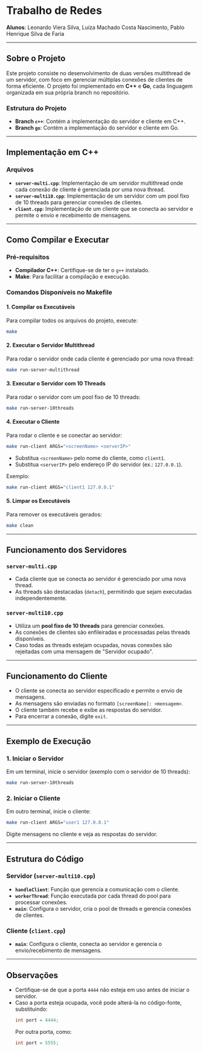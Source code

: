# Trabalho de Redes

**Alunos**: Leonardo Viera Silva, Luíza Machado Costa Nascimento, Pablo Henrique Silva de Faria

---

## Sobre o Projeto

Este projeto consiste no desenvolvimento de duas versões multithread de um servidor, com foco em gerenciar múltiplas conexões de clientes de forma eficiente. O projeto foi implementado em **C++** e **Go**, cada linguagem organizada em sua própria branch no repositório.

### Estrutura do Projeto

- **Branch `c++`**: Contém a implementação do servidor e cliente em C++.
- **Branch `go`**: Contém a implementação do servidor e cliente em Go.

---

## Implementação em C++

### Arquivos

- **`server-multi.cpp`**: Implementação de um servidor multithread onde cada conexão de cliente é gerenciada por uma nova thread.
- **`server-multi10.cpp`**: Implementação de um servidor com um pool fixo de 10 threads para gerenciar conexões de clientes.
- **`client.cpp`**: Implementação de um cliente que se conecta ao servidor e permite o envio e recebimento de mensagens.

---

## Como Compilar e Executar

### Pré-requisitos

- **Compilador C++**: Certifique-se de ter o `g++` instalado.
- **Make**: Para facilitar a compilação e execução.

### Comandos Disponíveis no Makefile

#### 1. **Compilar os Executáveis**

Para compilar todos os arquivos do projeto, execute:

```bash
make
```

#### 2. **Executar o Servidor Multithread**

Para rodar o servidor onde cada cliente é gerenciado por uma nova thread:

```bash
make run-server-multithread
```

#### 3. **Executar o Servidor com 10 Threads**

Para rodar o servidor com um pool fixo de 10 threads:

```bash
make run-server-10threads
```

#### 4. **Executar o Cliente**

Para rodar o cliente e se conectar ao servidor:

```bash
make run-client ARGS="<screenName> <serverIP>"
```

- Substitua `<screenName>` pelo nome do cliente, como `client1`.
- Substitua `<serverIP>` pelo endereço IP do servidor (ex.: `127.0.0.1`).

Exemplo:

```bash
make run-client ARGS="client1 127.0.0.1"
```

#### 5. **Limpar os Executáveis**

Para remover os executáveis gerados:

```bash
make clean
```

---

## Funcionamento dos Servidores

### `server-multi.cpp`

- Cada cliente que se conecta ao servidor é gerenciado por uma nova thread.
- As threads são destacadas (`detach`), permitindo que sejam executadas independentemente.

### `server-multi10.cpp`

- Utiliza um **pool fixo de 10 threads** para gerenciar conexões.
- As conexões de clientes são enfileiradas e processadas pelas threads disponíveis.
- Caso todas as threads estejam ocupadas, novas conexões são rejeitadas com uma mensagem de "Servidor ocupado".

---

## Funcionamento do Cliente

- O cliente se conecta ao servidor especificado e permite o envio de mensagens.
- As mensagens são enviadas no formato `[screenName]: <mensagem>`.
- O cliente também recebe e exibe as respostas do servidor.
- Para encerrar a conexão, digite `exit`.

---

## Exemplo de Execução

### 1. Iniciar o Servidor

Em um terminal, inicie o servidor (exemplo com o servidor de 10 threads):

```bash
make run-server-10threads
```

### 2. Iniciar o Cliente

Em outro terminal, inicie o cliente:

```bash
make run-client ARGS="user1 127.0.0.1"
```

Digite mensagens no cliente e veja as respostas do servidor.

---

## Estrutura do Código

### Servidor (`server-multi10.cpp`)

- **`handleClient`**: Função que gerencia a comunicação com o cliente.
- **`workerThread`**: Função executada por cada thread do pool para processar conexões.
- **`main`**: Configura o servidor, cria o pool de threads e gerencia conexões de clientes.

### Cliente (`client.cpp`)

- **`main`**: Configura o cliente, conecta ao servidor e gerencia o envio/recebimento de mensagens.

---

## Observações

- Certifique-se de que a porta `4444` não esteja em uso antes de iniciar o servidor.
- Caso a porta esteja ocupada, você pode alterá-la no código-fonte, substituindo:
  ```cpp
  int port = 4444;
  ```
  Por outra porta, como:
  ```cpp
  int port = 5555;
  ```

